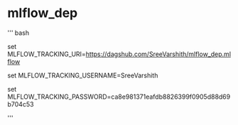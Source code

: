 # mlflow_dep

''' bash

set MLFLOW_TRACKING_URI=https://dagshub.com/SreeVarshith/mlflow_dep.mlflow

set MLFLOW_TRACKING_USERNAME=SreeVarshith

set MLFLOW_TRACKING_PASSWORD=ca8e981371eafdb8826399f0905d88d69b704c53

'''
